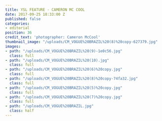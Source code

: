 ```yaml
---
title: YSL FEATURE - CAMERON MC COOL
date: 2017-09-25 18:33:00 Z
published: false
categories:
- editorial
position: 36
credit_text: 'photographer: Cameron McCool'
thumbnail_image: "/uploads/CM_VOGUE%20BRAZIL%20(8)%20copy-627379.jpg"
images:
- path: "/uploads/CM_VOGUE%20BRAZIL%20(9)-1e0c56.jpg"
  class: full
- path: "/uploads/CM_VOGUE%20BRAZIL%20(10).jpg"
  class: full
- path: "/uploads/CM_VOGUE%20BRAZIL%20(6)%20copy.jpg"
  class: full
- path: "/uploads/CM_VOGUE%20BRAZIL%20(8)%20copy-74fa32.jpg"
  class: full
- path: "/uploads/CM_VOGUE%20BRAZIL%20(5)%20copy.jpg"
  class: full
- path: "/uploads/CM_VOGUE%20BRAZIL%20(7)%20copy.jpg"
  class: full
- path: "/uploads/CM_VOGUE%20BRAZIL.jpg"
  class: half
---
```


